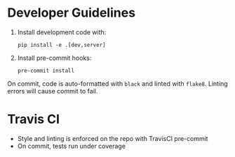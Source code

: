 # Developer Guidelines

1. Install development code with:
    ```
    pip install -e .[dev,server]
    ```
2. Install pre-commit hooks:
    ```
    pre-commit install
    ```

On commit, code is auto-formatted with `black` and linted with `flake8`.  Linting errors will cause commit to fail.

# Travis CI

- Style and linting is enforced on the repo with TravisCI pre-commit
- On commit, tests run under coverage